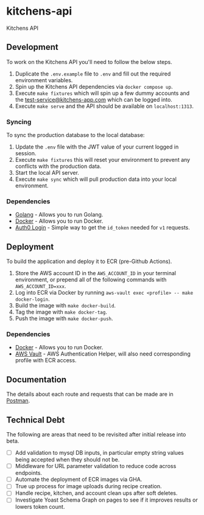 # kitchens-api
Kitchens API

## Development

To work on the Kitchens API you'll need to follow the below steps.

1. Duplicate the `.env.example` file to `.env` and fill out the required environment variables.
2. Spin up the Kitchens API dependencies via `docker compose up`.
3. Execute `make fixtures` which will spin up a few dummy accounts and the test-service@kitchens-app.com which can be logged into.
3. Execute `make serve` and the API should be available on `localhost:1313`.

### Syncing

To sync the production database to the local database:

1. Update the `.env` file with the JWT value of your current logged in session.
2. Execute `make fixtures` this will reset your environment to prevent any conflicts with the production data.
3. Start the local API server.
4. Execute `make sync` which will pull production data into your local environment.

### Dependencies

* [Golang](https://formulae.brew.sh/formula/go) - Allows you to run Golang.
* [Docker](https://www.docker.com/products/docker-desktop/) - Allows you to run Docker.
* [Auth0 Login](https://github.com/auth0-samples/auth0-vue-samples/tree/master/01-Login) - Simple way to get the `id_token` needed for `v1` requests.

## Deployment

To build the application and deploy it to ECR (pre-Github Actions).

1. Store the AWS account ID in the `AWS_ACCOUNT_ID` in your terminal environment, or prepend all of the following commands with `AWS_ACCOUNT_ID=xxx`.
2. Log into ECR via Docker by running `aws-vault exec <profile> -- make docker-login`.
3. Build the image with `make docker-build`.
4. Tag the image with `make docker-tag`.
5. Push the image with `make docker-push`.

### Dependencies
* [Docker](https://www.docker.com/products/docker-desktop/) - Allows you to run Docker.
* [AWS Vault](https://github.com/99designs/aws-vault/tree/master) - AWS Authentication Helper, will also need corresponding profile with ECR access.

## Documentation

The details about each route and requests that can be made are in [Postman](https://kitchens-app.postman.co/workspace/89fa7a36-50b1-40e3-ae6b-e3ba8c5f9b9e/documentation/36191591-8aa45609-bc7d-43e8-852c-820feb94999e).

## Technical Debt

The following are areas that need to be revisited after initial release into beta.

- [ ] Add validation to mysql DB inputs, in particular empty string values being accepted when they should not be.
- [ ] Middleware for URL parameter validation to reduce code across endpoints.
- [ ] Automate the deployment of ECR images via GHA.
- [ ] True up process for image uploads during recipe creation.
- [ ] Handle recipe, kitchen, and account clean ups after soft deletes.
- [ ] Investigate Yoast Schema Graph on pages to see if it improves results or lowers token count.